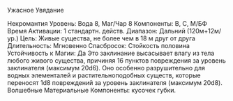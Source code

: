 
Ужасное Увядание

Некромантия
Уровень: Вода 8, Маг/Чар 8
Компоненты: В, С, М/БФ
Время Активации: 1 стандартн. действ.
Диапазон: Дальний (120м+12м/ур.)
Цель: Живые существа, не более чем в
18 м друг от друга
Длительность: Мгновенно
Спасбросок: Стойкость половина
Устойчивость к Магии: Да
Это заклинание высасывает влагу из тела
любого живого существа, причиняя 16
пунктов повреждения за уровень заклинателя (максимум 20d6). Оно особенно
разрушительно для водных элементалей
и растительноподобных существ, которые переносят 1d8 повреждений за уровень заклинателя (максимум 20d8).
Волшебные Материальные Компоненты: кусочек губки.